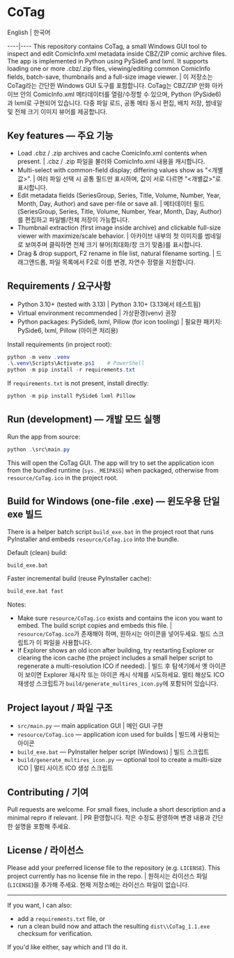 # CoTag

English | 한국어

----|----
This repository contains CoTag, a small Windows GUI tool to inspect and edit ComicInfo.xml metadata inside CBZ/ZIP comic archive files. The app is implemented in Python using PySide6 and lxml. It supports loading one or more .cbz/.zip files, viewing/editing common ComicInfo fields, batch-save, thumbnails and a full-size image viewer. | 이 저장소는 CoTag라는 간단한 Windows GUI 도구를 포함합니다. CoTag는 CBZ/ZIP 만화 아카이브 안의 ComicInfo.xml 메타데이터를 열람/수정할 수 있으며, Python (PySide6)과 lxml로 구현되어 있습니다. 다중 파일 로드, 공통 메타 동시 편집, 배치 저장, 썸네일 및 전체 크기 이미지 뷰어를 제공합니다.

## Key features — 주요 기능
- Load .cbz / .zip archives and cache ComicInfo.xml contents when present. | .cbz / .zip 파일을 불러와 ComicInfo.xml 내용을 캐시합니다.
- Multi-select with common-field display; differing values show as "<개별값>". | 여러 파일 선택 시 공통 필드만 표시하며, 값이 서로 다르면 "<개별값>"로 표시합니다.
- Edit metadata fields (SeriesGroup, Series, Title, Volume, Number, Year, Month, Day, Author) and save per-file or save all. | 메타데이터 필드(SeriesGroup, Series, Title, Volume, Number, Year, Month, Day, Author)를 편집하고 파일별/전체 저장이 가능합니다.
- Thumbnail extraction (first image inside archive) and clickable full-size viewer with maximize/scale behavior. | 아카이브 내부의 첫 이미지를 썸네일로 보여주며 클릭하면 전체 크기 뷰어(최대화/창 크기 맞춤)를 표시합니다.
- Drag & drop support, F2 rename in file list, natural filename sorting. | 드래그앤드롭, 파일 목록에서 F2로 이름 변경, 자연수 정렬을 지원합니다.

## Requirements / 요구사항
- Python 3.10+ (tested with 3.13) | Python 3.10+ (3.13에서 테스트됨)
- Virtual environment recommended | 가상환경(venv) 권장
- Python packages: PySide6, lxml, Pillow (for icon tooling) | 필요한 패키지: PySide6, lxml, Pillow (아이콘 처리용)

Install requirements (in project root):

```powershell
python -m venv .venv
.\.venv\Scripts\Activate.ps1    # PowerShell
python -m pip install -r requirements.txt
```

If `requirements.txt` is not present, install directly:

```powershell
python -m pip install PySide6 lxml Pillow
```

## Run (development) — 개발 모드 실행
Run the app from source:

```powershell
python .\src\main.py
```

This will open the CoTag GUI. The app will try to set the application icon from the bundled runtime (`sys._MEIPASS`) when packaged, otherwise from `resource/CoTag.ico` in the project root.

## Build for Windows (one-file .exe) — 윈도우용 단일 exe 빌드
There is a helper batch script `build_exe.bat` in the project root that runs PyInstaller and embeds `resource/CoTag.ico` into the bundle.

Default (clean) build:

```cmd
build_exe.bat
```

Faster incremental build (reuse PyInstaller cache):

```cmd
build_exe.bat fast
```

Notes:
- Make sure `resource/CoTag.ico` exists and contains the icon you want to embed. The build script copies and embeds this file. | `resource/CoTag.ico`가 존재해야 하며, 원하시는 아이콘을 넣어두세요. 빌드 스크립트가 이 파일을 사용합니다.
- If Explorer shows an old icon after building, try restarting Explorer or clearing the icon cache (the project includes a small helper script to regenerate a multi-resolution ICO if needed). | 빌드 후 탐색기에서 옛 아이콘이 보이면 Explorer 재시작 또는 아이콘 캐시 삭제를 시도하세요. 멀티 해상도 ICO 재생성 스크립트가 `build/generate_multires_icon.py`에 포함되어 있습니다.

## Project layout / 파일 구조
- `src/main.py` — main application GUI | 메인 GUI 구현
- `resource/CoTag.ico` — application icon used for builds | 빌드에 사용되는 아이콘
- `build_exe.bat` — PyInstaller helper script (Windows) | 빌드 스크립트
- `build/generate_multires_icon.py` — optional tool to create a multi-size ICO | 멀티 사이즈 ICO 생성 스크립트

## Contributing / 기여
Pull requests are welcome. For small fixes, include a short description and a minimal repro if relevant. | PR 환영합니다. 작은 수정도 환영하며 변경 내용과 간단한 설명을 포함해 주세요.

## License / 라이선스
Please add your preferred license file to the repository (e.g. `LICENSE`). This project currently has no license file in the repo. | 원하시는 라이선스 파일(`LICENSE`)을 추가해 주세요. 현재 저장소에는 라이선스 파일이 없습니다.

---

If you want, I can also:

- add a `requirements.txt` file, or
- run a clean build now and attach the resulting `dist\\CoTag_1.1.exe` checksum for verification.

If you'd like either, say which and I'll do it.
